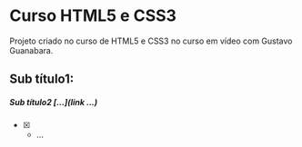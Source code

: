 # Curso HTML5 e CSS3

Projeto criado no curso de HTML5 e CSS3 no curso em vídeo com Gustavo Guanabara.

## Sub título1:

##### Sub título2 [...](link ...)
- [x] - ...

